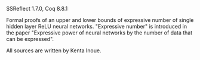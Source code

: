 SSReflect 1.7.0,
Coq 8.8.1

Formal proofs of an upper and lower bounds of expressive number of single hidden layer ReLU neural networks.
"Expressive number" is introduced in the paper "Expressive power of neural networks by the number of data that can be expressed".

All sources are written by Kenta Inoue.
